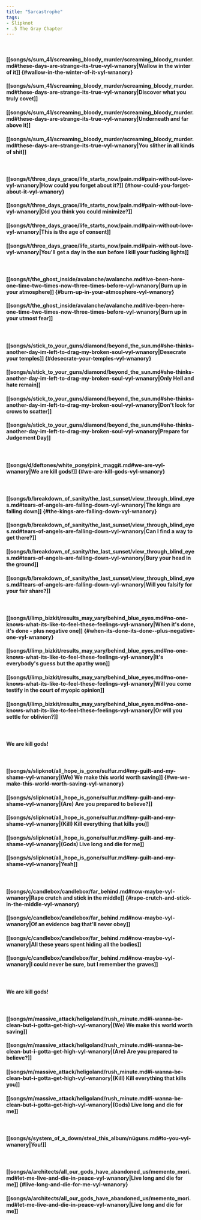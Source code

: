 ```yaml
---
title: "Sarcastrophe"
tags:
- Slipknot
- .5 The Gray Chapter
---
```

&nbsp;
#### [[songs/s/sum_41/screaming_bloody_murder/screaming_bloody_murder.md#these-days-are-strange-its-true-vyl-wnanory|Wallow in the winter of it]] {#wallow-in-the-winter-of-it-vyl-wnanory}
#### [[songs/s/sum_41/screaming_bloody_murder/screaming_bloody_murder.md#these-days-are-strange-its-true-vyl-wnanory|Discover what you truly covet]]
#### [[songs/s/sum_41/screaming_bloody_murder/screaming_bloody_murder.md#these-days-are-strange-its-true-vyl-wnanory|Underneath and far above it]]
#### [[songs/s/sum_41/screaming_bloody_murder/screaming_bloody_murder.md#these-days-are-strange-its-true-vyl-wnanory|You slither in all kinds of shit]]
&nbsp;
#### [[songs/t/three_days_grace/life_starts_now/pain.md#pain-without-love-vyl-wnanory|How could you forget about it?]] {#how-could-you-forget-about-it-vyl-wnanory}
#### [[songs/t/three_days_grace/life_starts_now/pain.md#pain-without-love-vyl-wnanory|Did you think you could minimize?]]
#### [[songs/t/three_days_grace/life_starts_now/pain.md#pain-without-love-vyl-wnanory|This is the age of consent]]
#### [[songs/t/three_days_grace/life_starts_now/pain.md#pain-without-love-vyl-wnanory|You'll get a day in the sun before I kill your fucking lights]]
&nbsp;
#### [[songs/t/the_ghost_inside/avalanche/avalanche.md#ive-been-here-one-time-two-times-now-three-times-before-vyl-wnanory|Burn up in your atmosphere]] {#burn-up-in-your-atmosphere-vyl-wnanory}
#### [[songs/t/the_ghost_inside/avalanche/avalanche.md#ive-been-here-one-time-two-times-now-three-times-before-vyl-wnanory|Burn up in your utmost fear]]
&nbsp;
#### [[songs/s/stick_to_your_guns/diamond/beyond_the_sun.md#she-thinks-another-day-im-left-to-drag-my-broken-soul-vyl-wnanory|Desecrate your temples]] {#desecrate-your-temples-vyl-wnanory}
#### [[songs/s/stick_to_your_guns/diamond/beyond_the_sun.md#she-thinks-another-day-im-left-to-drag-my-broken-soul-vyl-wnanory|Only Hell and hate remain]]
#### [[songs/s/stick_to_your_guns/diamond/beyond_the_sun.md#she-thinks-another-day-im-left-to-drag-my-broken-soul-vyl-wnanory|Don't look for crows to scatter]]
#### [[songs/s/stick_to_your_guns/diamond/beyond_the_sun.md#she-thinks-another-day-im-left-to-drag-my-broken-soul-vyl-wnanory|Prepare for Judgement Day]]
&nbsp;
#### [[songs/d/deftones/white_pony/pink_maggit.md#we-are-vyl-wnanory|We are kill gods!]] {#we-are-kill-gods-vyl-wnanory}
&nbsp;
#### [[songs/b/breakdown_of_sanity/the_last_sunset/view_through_blind_eyes.md#tears-of-angels-are-falling-down-vyl-wnanory|The kings are falling down]] {#the-kings-are-falling-down-vyl-wnanory}
#### [[songs/b/breakdown_of_sanity/the_last_sunset/view_through_blind_eyes.md#tears-of-angels-are-falling-down-vyl-wnanory|Can I find a way to get there?]]
#### [[songs/b/breakdown_of_sanity/the_last_sunset/view_through_blind_eyes.md#tears-of-angels-are-falling-down-vyl-wnanory|Bury your head in the ground]]
#### [[songs/b/breakdown_of_sanity/the_last_sunset/view_through_blind_eyes.md#tears-of-angels-are-falling-down-vyl-wnanory|Will you falsify for your fair share?]]
&nbsp;
#### [[songs/l/limp_bizkit/results_may_vary/behind_blue_eyes.md#no-one-knows-what-its-like-to-feel-these-feelings-vyl-wnanory|When it's done, it's done - plus negative one]] {#when-its-done-its-done--plus-negative-one-vyl-wnanory}
#### [[songs/l/limp_bizkit/results_may_vary/behind_blue_eyes.md#no-one-knows-what-its-like-to-feel-these-feelings-vyl-wnanory|It's everybody's guess but the apathy won]]
#### [[songs/l/limp_bizkit/results_may_vary/behind_blue_eyes.md#no-one-knows-what-its-like-to-feel-these-feelings-vyl-wnanory|Will you come testify in the court of myopic opinion]]
#### [[songs/l/limp_bizkit/results_may_vary/behind_blue_eyes.md#no-one-knows-what-its-like-to-feel-these-feelings-vyl-wnanory|Or will you settle for oblivion?]]
&nbsp;
#### We are kill gods!
&nbsp;
#### [[songs/s/slipknot/all_hope_is_gone/sulfur.md#my-guilt-and-my-shame-vyl-wnanory|(We) We make this world worth saving]] {#we-we-make-this-world-worth-saving-vyl-wnanory}
#### [[songs/s/slipknot/all_hope_is_gone/sulfur.md#my-guilt-and-my-shame-vyl-wnanory|(Are) Are you prepared to believe?]]
#### [[songs/s/slipknot/all_hope_is_gone/sulfur.md#my-guilt-and-my-shame-vyl-wnanory|(Kill) Kill everything that kills you]]
#### [[songs/s/slipknot/all_hope_is_gone/sulfur.md#my-guilt-and-my-shame-vyl-wnanory|(Gods) Live long and die for me]]
#### [[songs/s/slipknot/all_hope_is_gone/sulfur.md#my-guilt-and-my-shame-vyl-wnanory|Yeah]]
&nbsp;
#### [[songs/c/candlebox/candlebox/far_behind.md#now-maybe-vyl-wnanory|Rape crutch and stick in the middle]] {#rape-crutch-and-stick-in-the-middle-vyl-wnanory}
#### [[songs/c/candlebox/candlebox/far_behind.md#now-maybe-vyl-wnanory|Of an evidence bag that'll never obey]]
#### [[songs/c/candlebox/candlebox/far_behind.md#now-maybe-vyl-wnanory|All these years spent hiding all the bodies]]
#### [[songs/c/candlebox/candlebox/far_behind.md#now-maybe-vyl-wnanory|I could never be sure, but I remember the graves]]
&nbsp;
#### We are kill gods!
&nbsp;
#### [[songs/m/massive_attack/heligoland/rush_minute.md#i-wanna-be-clean-but-i-gotta-get-high-vyl-wnanory|(We) We make this world worth saving]]
#### [[songs/m/massive_attack/heligoland/rush_minute.md#i-wanna-be-clean-but-i-gotta-get-high-vyl-wnanory|(Are) Are you prepared to believe?]]
#### [[songs/m/massive_attack/heligoland/rush_minute.md#i-wanna-be-clean-but-i-gotta-get-high-vyl-wnanory|(Kill) Kill everything that kills you]]
#### [[songs/m/massive_attack/heligoland/rush_minute.md#i-wanna-be-clean-but-i-gotta-get-high-vyl-wnanory|(Gods) Live long and die for me]]
&nbsp;
#### [[songs/s/system_of_a_down/steal_this_album/nüguns.md#to-you-vyl-wnanory|You!]]
&nbsp;
#### [[songs/a/architects/all_our_gods_have_abandoned_us/memento_mori.md#let-me-live-and-die-in-peace-vyl-wnanory|Live long and die for me]] {#live-long-and-die-for-me-vyl-wnanory}
#### [[songs/a/architects/all_our_gods_have_abandoned_us/memento_mori.md#let-me-live-and-die-in-peace-vyl-wnanory|Live long and die for me]]
